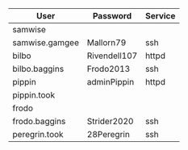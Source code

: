 
| User                   | Password | Service |
|------------------------|----------|----------|
| samwise                |    |    |
| samwise.gamgee   | Mallorn79   | ssh   |
| bilbo    | Rivendell107   | httpd  |
| bilbo.baggins    | Frodo2013   | ssh   |
| pippin    | adminPippin   | httpd   |
| pippin.took    |    |   |
| frodo    |    |    |
| frodo.baggins   | Strider2020  |  ssh   |
| peregrin.took   | 28Peregrin| ssh   |


